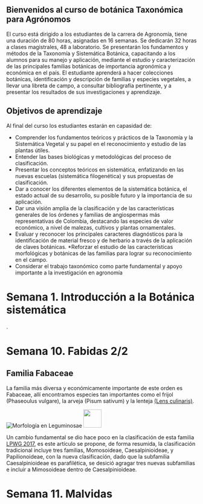 ## Bienvenidos al curso de botánica Taxonómica para Agrónomos

El curso está dirigido a los estudiantes de la carrera de Agronomía, tiene una duración de 80 horas, asignadas en 16 semanas. Se dedicarán 32 horas a clases magistrales, 48 a laboratorio. Se presentarán los fundamentos y métodos de la Taxonomía y Sistemática Botánica, capacitando a los alumnos para su manejo y aplicación, mediante el estudio y caracterización de las principales familias botánicas de importancia agronómica y económica en el país. El estudiante aprenderá a hacer colecciones botánicas, identificación y descripción de familias y especies vegetales, a llevar una libreta de campo, a consultar bibliografía pertinente, y a presentar los resultados de sus investigaciones y aprendizaje.

## Objetivos de aprendizaje

Al final del curso los estudiantes estarán en capasidad de:

* Comprender los fundamentos teóricos y prácticos de la Taxonomía y la Sistemática Vegetal y su papel en el reconocimiento y estudio de las plantas útiles.
* Entender las bases biológicas y metodológicas del proceso de clasificación.
* Presentar los conceptos teóricos en sistemática, enfatizando en las nuevas escuelas (sistemática filogenética) y sus propuestas de clasificación.
* Dar a conocer los diferentes elementos de la sistemática botánica, el estado actual de su desarrollo, su posible futuro y la importancia de su aplicación.
* Dar una visión amplia de la clasificación y de las características generales de los órdenes y familias de angiospermas más representativas de Colombia, destacando las especies de valor económico, a nivel de malezas, cultivos y plantas ornamentales.
* Evaluar y reconocer los principales caracteres diagnósticos para la identificación de material fresco y de herbario a través de la aplicación de claves botánicas.
*Reforzar el estudio de las características morfológicas y botánicas de las familias para lograr su reconocimiento en el campo.
* Considerar el trabajo taxonómico como parte fundamental y apoyo importante a la investigación en agronomía


# Semana 1. Introducción a la Botánica sistemática
.
# Semana 10. Fabidas 2/2

## Familia Fabaceae
La familia más diversa y económicamente importante de este orden es Fabaceae, allí encontramos especies tan importantes como el frijol (Phaseoulus vulgare), la arveja (Pisum sativum) y la lenteja [(Lens culinaris)](https://es.wikipedia.org/wiki/Lens_culinaris).

![Morfología en Leguminosae](https://https://github.com/Adolfojara/Bot-Tax/blob/master/figure-11.png)
<img src="https://github.com/Adolfojara/Bot-Tax/blob/master/figure-11.png" width="48">

Un cambio fundamental se dio hace poco en la clasificación de esta familia [LPWG 2017](https://scinapse.io/papers/2591630414), es este artículo se propone, de forma resumida, la clasificación tradicional incluye tres familias, Momosoideae, Caesalpinioideae, y Papilionoideae, con la nueva clasificación, dado que la subfamilia Caesalpinioideae es parafilética, se desició agragar tres nuevas subfamilias e incluir a Mimosoideae dentro de Caesalpinioideae.




# Semana 11. Malvidas









